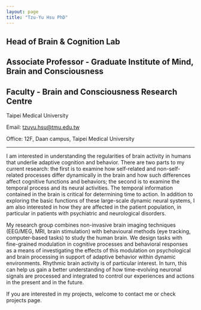```yaml
---
layout: page
title: "Tzu-Yu Hsu PhD"
---
```

## Head of Brain & Cognition Lab

## Associate Professor - Graduate Institute of Mind, Brain and Consciousness

## Faculty - Brain and Consciousness Research Centre

Taipei Medical University

Email: tzuyu.hsu@tmu.edu.tw

Office: 12F, Daan campus, Taipei Medical University

---
I am interested in understanding the regularities of brain activity in humans that underlie adaptive cognition and behavior. There are two parts to my current research: the first is to examine how self-related and non-self-related processes differ dynamically in the brain and how such differences affect cognitive functions and behaviors; the second is to examine the temporal process and its neural activities. The temporal information contained in the brain is critical for determining time to action. In addition to exploring the basic functions of these large-scale dynamic neural systems, I am also interested in how they are affected in the patient population, in particular in patients with psychiatric and neurological disorders.

My research group combines non-invasive brain imaging techniques (EEG/MEG, MRI, brain stimulation) with behavioural methods (eye tracking, computer-based tasks) to study the human brain. We design tasks with fine-grained modulation in cognitive processes and behavioral responses as a means of investigating the effects of this modulation on psychological and brain processing in support of adaptive behavior within dynamic environments. Rhythmic brain activity is of particular interest. In turn, this can help us gain a better understanding of how time-evolving neuronal signals are processed and integrated to control our experiences and actions in the present and in the future.

If you are interested in my projects, welcome to contact me or check projects page.    
